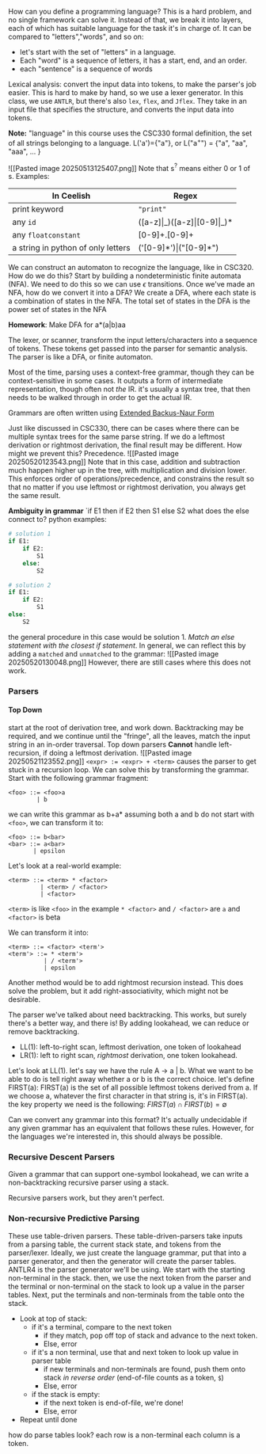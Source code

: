 How can you define a programming language? 
This is a hard problem, and no single framework can solve it. Instead of that, we break it into layers, each of which has suitable language for the task it's in charge of. 
It can be compared to "letters","words", and so on:
- let's start with the set of "letters" in a language. 
- Each "word" is a sequence of letters, it has a start, end, and an order. 
- each "sentence" is a sequence of words


Lexical analysis:
convert the input data into tokens, to make the parser's job easier. This is hard to make by hand, so we use a lexer generator. In this class, we use `ANTLR`, but there's also `lex`, `flex`, and `Jflex`. They take in an input file that specifies the structure, and converts the input data into tokens.

**Note:** "language" in this course uses the CSC330 formal definition, the set of all strings belonging to a language. L('a')={"a"}, or 
L("a$^+$")  = {"a", "aa", "aaa", ... }

![[Pasted image 20250513125407.png]]
Note that s$^?$ means either 0 or 1 of s.
Examples:

| In Ceelish                         | Regex                           |
| ---------------------------------- | ------------------------------- |
| print keyword                      | `"print"`                       |
| any `id`                           | ([a-z]\|\_)([a-z]\|[0-9]\|\_)\* |
| any `floatconstant`                | [0-9]+\.[0-9]+                  |
| a string in python of only letters | ('[0-9]\*')\|("[0-9]\*")        |

We can construct an automaton to recognize the language, like in CSC320. How do we do this?
Start by building a nondeterministic finite automata (NFA). We need to do this so we can use $\epsilon$ transitions.
Once we've made an NFA, how do we convert it into a DFA?
We create a DFA, where each state is a combination of states in the NFA. The total set of states in the DFA is the power set of states in the NFA

**Homework**: Make DFA for a\*(a|b)aa

The lexer, or scanner, transform the input letters/characters into a sequence of tokens. These tokens get passed into the parser for semantic analysis. The parser is like a DFA, or finite automaton.

Most of the time, parsing uses a context-free grammar,  though they can be context-sensitive in some cases.
It outputs a form of intermediate representation, though often not *the* IR. it's usually a syntax tree, that then needs to be walked through in order to get the actual IR.

Grammars are often written using [Extended Backus-Naur Form](01.15-Syntax_Semantics)

Just like discussed in CSC330, there can be cases where there can be multiple syntax trees for the same parse string. If we do a leftmost derivation or rightmost derivation, the final result may be different. How might we prevent this?
Precedence. 
![[Pasted image 20250520123543.png]]
Note that in this case, addition and subtraction much happen higher up in the tree, with multiplication and division lower. This enforces order of operations/precedence, and constrains the result so that no matter if you use leftmost or rightmost derivation, you always get the same result.

**Ambiguity in grammar**
`if E1 then if E2 then S1 else S2
what does the else connect to?
python examples:
```python
# solution 1
if E1:
	if E2:
		S1
	else:
		S2

# solution 2
if E1:
	if E2:
		S1
else:
	S2
```
the general procedure in this case would be solution 1. *Match an else statement with the closest if statement*.
In general, we can reflect this by adding a `matched` and `unmatched` to the grammar:
![[Pasted image 20250520130048.png]]
However, there are still cases where this does not work.

### Parsers
#### Top Down
start at the root of derivation tree, and work down.
Backtracking may be required, and we continue until the "fringe", all the leaves, match the input string in an in-order traversal.
Top down parsers **Cannot** handle left-recursion, if doing a leftmost derivation.
![[Pasted image 20250521123552.png]]
`<expr> := <expr> + <term>` causes the parser to get stuck in a recursion loop. We can solve this by 
transforming the grammar. Start with the following grammar fragment:
```
<foo> ::= <foo>a
        | b
```
we can write this grammar as b+a\*
assuming both a and b do not start with `<foo>`, we can transform it to:
```
<foo> ::= b<bar>
<bar> ::= a<bar>
	   | epsilon
```

Let's look at a real-world example:
```
<term> ::= <term> * <factor>
		 | <term> / <factor>
		 | <factor>
```
`<term>` is like `<foo>` in the example
`* <factor>` and `/ <factor>` are `a`
and `<factor>` is beta

We can transform it into: 
```
<term> ::= <factor> <term'>
<term'> ::= * <term'>
		  | / <term'>
		  | epsilon
```

Another method would be to add rightmost recursion instead. This does solve the problem, but it add right-associativity, which might not be desirable.


The parser we've talked about need backtracking. This works, but surely there's a better way, and there is! By adding lookahead, we can reduce or remove backtracking.
- LL(1): left-to-right scan, leftmost derivation, one token of lookahead
- LR(1): left to right scan, *rightmost* derivation, one token lookahead.

Let's look at LL(1).
let's say we have the rule A -> a | b.
What we want to be able to do is tell right away whether a or b is the correct choice.
let's define FIRST(a): FIRST(a) is the set of all possible leftmost tokens derived from a. If we choose a, whatever the first character in that string is, it's in FIRST(a).
the key property we need is the following:
$FIRST(a)\cap{}FIRST(b)=\emptyset$ 

Can we convert any grammar into this format? It's actually undecidable if any given grammar has an equivalent that follows these rules. However, for the languages we're interested in, this should always be possible.
### Recursive Descent Parsers
Given a grammar that can support one-symbol lookahead, we can write a non-backtracking recursive parser using a stack.

Recursive parsers work, but they aren't perfect. 
### Non-recursive Predictive Parsing
These use table-driven parsers. These table-driven-parsers take inputs from a parsing table, the current stack state, and tokens from the parser/lexer.
Ideally, we just create the language grammar, put that into a parser generator, and then the generator will create the parser tables. ANTLR4 is the parser generator we'll be using. 
We start with the starting non-terminal in the stack. 
then, we use the next token from the parser and the terminal or non-terminal on the stack to look up a value in the parser tables. 
Next, put the terminals and non-terminals from the table onto the stack.

- Look at top of stack:
	- if it's a terminal, compare to the next token
		- if they match, pop off top of stack and advance to the next token. 
		- Else, error
	- if it's a non terminal, use that and next token to look up value in parser table
		- if new terminals and non-terminals are found, push them onto stack *in reverse order* (end-of-file counts as a token, `$`)
		- Else, error
	- if the stack is empty:
		- if the next token is end-of-file, we're done!
		- Else, error
- Repeat until done


how do parse tables look?
each row is a non-terminal
each column is a token.
